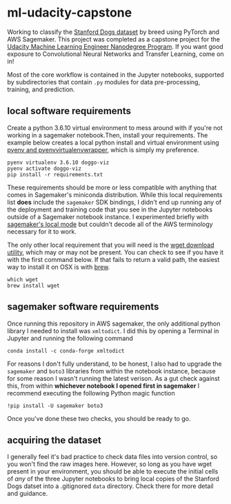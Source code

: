 # ml-udacity-capstone
Working to classify the [Stanford Dogs dataset](http://vision.stanford.edu/aditya86/ImageNetDogs/) by breed using PyTorch and AWS Sagemaker. This project was completed as a capstone project for the [Udacity Machine Learning Engineer Nanodegree Program](https://www.udacity.com/course/machine-learning-engineer-nanodegree--nd009t). If you want good exposure to Convolutional Neural Networks and Transfer Learning, come on in!

Most of the core workflow is contained in the Jupyter notebooks, supported by subdirectories that contain `.py` modules for data pre-processing, training, and prediction.

## local software requirements
Create a python 3.6.10 virtual environment to mess around with if you're not working in a sagemaker notebook.Then, install your requirements. The example below creates a local python install and virtual environment using [pyenv and pyenvvirtualenvwrapper](https://gist.github.com/eliangcs/43a51f5c95dd9b848ddc), which is simply my preference.

```
pyenv virtualenv 3.6.10 doggo-viz
pyenv activate doggo-viz
pip install -r requirements.txt
```
These requirements should be more or less compatible with anything that comes in Sagemaker's miniconda distribution.
While this local requirements list **does** include the `sagemaker` SDK bindings, I didn't end up running any of the deployment and training code that you see in the Jupyter notebooks outside of a Sagemaker notebook instance. I experimented briefly with [sagemaker's local mode](https://sagemaker.readthedocs.io/en/stable/overview.html#local-mode) but couldn't decode all of the AWS terminology necessary for it to work. 

The only other local requirement that you will need is the [wget download utility](https://www.gnu.org/software/wget/), which may or may not be present. You can check to see if you have it with the first command below. If that fails to return a valid path, the easiest way to install it on OSX is with [brew](https://brew.sh/).

```
which wget
brew install wget
```

## sagemaker software requirements
Once running this repository in AWS sagemaker, the only additional python library I needed to install was `xmltodict`. I did this by opening a Terminal in Jupyter and running the following command

```
conda install -c conda-forge xmltodict
```
For reasons I don't fully understand, to be honest, I also had to upgrade the `sagemaker` and `boto3` libraries from within the notebook instance, because for some reason I wasn't running the latest verison. As a gut check against this, from within **whichever notebook I opened first in sagemaker** I recommend executing the following Python magic function

```
!pip install -U sagemaker boto3
```

Once you've done these two checks, you should be ready to go.

## acquiring the dataset
I generally feel it's bad practice to check data files into version control, so you won't find the raw images here. However, so long as you have wget present in your environment, you should be able to execute the initial cells of _any_ of the three Jupyter notebooks to bring local copies of the Stanford Dogs datset into a .gitignored `data` directory. Check there for more detail and guidance.
